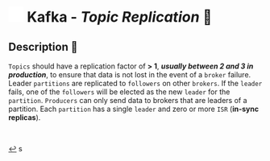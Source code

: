 # <img src="../../assets/img/kafka.png" width="30px"> **Kafka** - ***Topic Replication*** 👯

## **Description** 👀

`Topics` should have a replication factor of **> 1**, ***usually between 2 and 3 in production***, to ensure that data is not lost in the event of a `broker` failure. Leader `partitions` are replicated to `followers` on other `brokers`. If the `leader` fails, one of the `followers` will be elected as the new `leader` for the `partition`. `Producers` can only send data to brokers that are leaders of a partition. Each `partition` has a single `leader` and zero or more `ISR` (**in-sync replicas**). 

<!-- <br />

## **Basic** `Commands` 📝

<br />

## **Examples** 🧩 -->

<br />

[↩️](../README.md)
s
